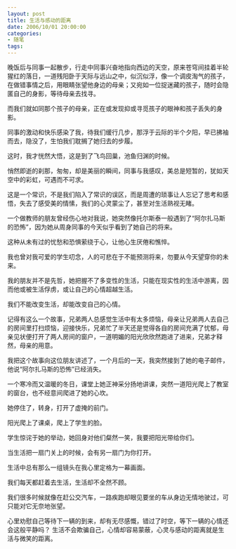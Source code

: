 ```yaml
---
layout: post
title: 生活与感动的距离
date: 2006/10/01 20:00:00
categories: 
- 随笔
tags: 
---
```


晚饭后与同事一起散步，行走中同事兴奋地指向西边的天空，原来苍穹间挂着半轮猩红的落日，一道残阳卧于天际与远山之中，似沉似浮，像一个调皮淘气的孩子，在做错事情之后，用眼睛张望他身边的母亲；又宛如一位捉迷藏的孩子，随时会隐匿自己的身影，等待母亲去找寻。

而我们就如同那个孩子的母亲，正在或发现抑或寻觅孩子的眼神和孩子丢失的身影。

同事的激动和快乐感染了我，待我们缓行几步，那浮于云际的半个夕阳，早已拂袖而去，隐没了，生怕我们耽搁了她归去的步履。

这时，我才恍然大悟，这是到了飞鸟回巢，池鱼归渊的时候。

悄然即逝的刹那，匆匆，却是美丽的瞬间，同事与我感叹，美总是短暂的，犹如天空中的彩虹，可遇而不可求。

这是一个常识，不是我们陷入了常识的误区，而是周遭的琐事让人忘记了思考和感悟，失去了感受美的情愫，我们的心灵蒙尘了，甚至对生活熟视无睹。

一个做教师的朋友曾经伤心地对我说，她突然像托尔斯泰一般遇到了“阿尔扎马斯的恐怖”，因为她从周身同事的今天似乎看到了她自己的将来。

这种从未有过的忧愁和恐惧萦绕于心，让他心生厌倦和憔悴。

我也曾对我可爱的学生叨念，人的可悲在于不能预测将来，勿要从今天望穿你的未来。

我的朋友并不是先哲，她把握不了多变性的生活，只能在现实性的生活中游离，因而他或被生活俘虏，或让自己的心情超越生活。

我们不能改变生活，却能改变自己的心情。

记得有这么一个故事，兄弟两人总感觉生活中有太多烦恼，母亲让兄弟两人去自己的房间里打扫烦恼，迎接快乐，兄弟忙了半天还是觉得各自的房间充满了忧郁，母亲见状便打开了两人房间的窗户，一道明媚的阳光欣欣然跑进了进来，兄弟才释然，母亲的用意。

我把这个故事向这位朋友讲述了，一个月后的一天，我突然接到了她的电子邮件，他说“阿尔扎马斯的恐怖”已经消失。

一个寒冷而又温暖的冬日，课堂上她正神采分扬地讲课，突然一道阳光爬上了教室的窗台，也不经意间爬进了她的心坎。

她停住了，转身，打开了虚掩的前门。

阳光爬上了课桌，爬上了学生的脸。

学生惊诧于她的举动，她回身对他们粲然一笑，我要把阳光带给你们。

当生活把一扇门关上的时候，会有另一扇门为你打开。

生活中总有那么一组镜头在我心里定格为一幕画面。

我们每天都赶着去生活，生活却不全然不顾。

我们很多时候就像在赶公交汽车，一路疾跑却眼见要坐的车从身边无情地驶过，可只能对它无奈地张望。

心里劝慰自己等待下一辆的到来，却有无尽感慨，错过了时空，等下一辆的心情还会这般平静吗？ 生活不会欺骗自己，心情却容易蒙蔽，心灵与感动的距离就是生活与微笑的距离。

